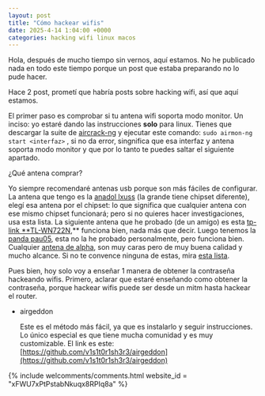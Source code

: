 ```yaml
---
layout: post
title: "Cómo hackear wifis"
date: 2025-4-14 1:04:00 +0000 
categories: hacking wifi linux macos
--- 
```


Hola, después de mucho tiempo sin vernos, aquí estamos. No he publicado nada en todo este tiempo porque un post que estaba preparando no lo pude hacer. 

Hace 2 post, prometí que habría posts sobre hacking wifi, así que aquí estamos.

El primer paso es comprobar si tu antena wifi soporta modo monitor. Un inciso: yo estaré dando las instrucciones **solo** para linux. Tienes que descargar la suite de [aircrack-ng](https://www.aircrack-ng.org/) y ejecutar este comando: `sudo airmon-ng start <interfaz>` , si no da error, singnifica que esa interfaz  y antena soporta modo monitor y que por lo tanto te puedes saltar el siguiente apartado.

¿Qué antena comprar?

Yo siempre recomendaré antenas usb porque son más fáciles de configurar. La antena que tengo es la [anadol lxuss](https://amzn.eu/d/eYj6SMI) (la grande tiene chipset diferente), elegí esa antena por el chipset: lo que significa que cualquier antena con ese mismo chipset funcionará; pero si no quieres hacer investigaciones, usa esta lista. La siguiente antena que he probado (de un amigo) es esta [tp-link **TL-WN722N](https://amzn.eu/d/5WtYUT0),** funciona bien, nada más que decir. Luego tenemos la [panda pau05](https://a.co/d/c5VYdXQ), esta no la he probado personalmente, pero funciona bien. Cualquier [antena de alpha](https://www.tienda-alfanetwork.com/comprar-c-(adaptadores-wifi-usb).php), son muy caras pero de muy buena calidad y mucho alcance.  Si no te convence ninguna de estas, mira [esta lista](https://hackyourmom.com/en/kibervijna/english-usb-wi-fi-adaptery-z-pidtrymkoyu-rezhymu-monitora-ta-bezdrotovyh-inyekczij/).

Pues bien, hoy solo voy a enseñar 1 manera de obtener la contraseña hackeando wifis. Primero, aclarar que estaré enseñando como obtener la contraseña, porque hackear wifis puede ser desde un mitm hasta hackear el router. 

- airgeddon
    
    Este es el método más fácil, ya que es instalarlo y seguir instrucciones. Lo único especial es que tiene mucha comunidad y es muy customizable. El link es este: [https://github.com/v1s1t0r1sh3r3/airgeddon](https://github.com/v1s1t0r1sh3r3/airgeddon)

{% include welcomments/comments.html website_id = "xFWU7xPtPstabNkuqx8RPIq8a" %}